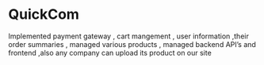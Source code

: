 # QuickCom
 Implemented payment gateway , cart mangement , user information ,their order summaries , managed various products , managed backend API’s and frontend ,also any company can upload its product on our site
